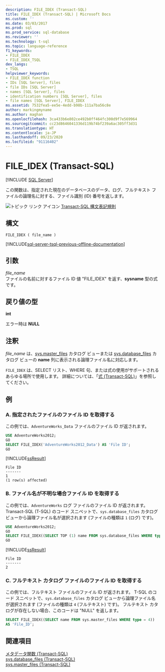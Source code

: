 ```yaml
---
description: FILE_IDEX (Transact-SQL)
title: FILE_IDEX (Transact-SQL) | Microsoft Docs
ms.custom: ''
ms.date: 03/03/2017
ms.prod: sql
ms.prod_service: sql-database
ms.reviewer: ''
ms.technology: t-sql
ms.topic: language-reference
f1_keywords:
- FILE_IDEX
- FILE_IDEX_TSQL
dev_langs:
- TSQL
helpviewer_keywords:
- FILE_IDEX function
- IDs [SQL Server], files
- file IDs [SQL Server]
- names [SQL Server], files
- identification numbers [SQL Server], files
- file names [SQL Server], FILE_IDEX
ms.assetid: 7532fea5-ee5e-4edd-b98b-111a7ba56c8e
author: markingmyname
ms.author: maghan
ms.openlocfilehash: 3ca433b6e802ce492b0ff464fc300d9f7e569964
ms.sourcegitcommit: cc23d8646041336d119b74bf239a6ac305ff3d31
ms.translationtype: HT
ms.contentlocale: ja-JP
ms.lasthandoff: 09/23/2020
ms.locfileid: "91116402"
---
```

# <a name="file_idex-transact-sql"></a>FILE_IDEX (Transact-SQL)
[!INCLUDE [SQL Server](../../includes/applies-to-version/sqlserver.md)]

この関数は、指定された現在のデータベースのデータ、ログ、フルテキスト ファイルの論理名に対する、ファイル識別 (ID) 番号を返します。 
  
![トピック リンク アイコン](../../database-engine/configure-windows/media/topic-link.gif "トピック リンク アイコン") [Transact-SQL 構文表記規則](../../t-sql/language-elements/transact-sql-syntax-conventions-transact-sql.md)  
  
## <a name="syntax"></a>構文  
  
```syntaxsql  
FILE_IDEX ( file_name )  
```  
  
[!INCLUDE[sql-server-tsql-previous-offline-documentation](../../includes/sql-server-tsql-previous-offline-documentation.md)]

## <a name="arguments"></a>引数
 *file_name*  
ファイルの名前に対するファイル ID 値 "FILE_IDEX" を返す、**sysname** 型の式です。 
  
## <a name="return-types"></a>戻り値の型  
**int**  
  
エラー時は **NULL**  
  
## <a name="remarks"></a>注釈  
*file_name* は、[sys.master_files](../../relational-databases/system-catalog-views/sys-master-files-transact-sql.md) カタログ ビューまたは [sys.database_files](../../relational-databases/system-catalog-views/sys-database-files-transact-sql.md) カタログ ビューの **name** 列に表示される論理ファイル名に対応します。  
  
`FILE_IDEX` は、SELECT リスト、WHERE 句、または式の使用がサポートされるあらゆる場所で使用します。 詳細については、「[式 &#40;Transact-SQL&#41;](../../t-sql/language-elements/expressions-transact-sql.md)」を参照してください。  
  
## <a name="examples"></a>例  
  
### <a name="a-retrieving-the-file-id-of-a-specified-file"></a>A. 指定されたファイルのファイル ID を取得する  
この例では、`AdventureWorks_Data` ファイルのファイル ID が返されます。  
  
```sql  
USE AdventureWorks2012;  
GO  
SELECT FILE_IDEX('AdventureWorks2012_Data') AS 'File ID';  
GO  
```  
  
 [!INCLUDE[ssResult](../../includes/ssresult-md.md)]  
  
```  
File ID   
-------   
1  
(1 row(s) affected)  
```  
  
### <a name="b-retrieving-the-file-id-when-the-file-name-is-not-known"></a>B. ファイル名が不明な場合ファイル ID を取得する  
この例では、`AdventureWorks` ログ ファイルのファイル ID が返されます。 Transact-SQL (T-SQL) のコード スニペットで、`sys.database_files` カタログ ビューから論理ファイル名が選択されます (ファイルの種類は `1` (ログ) です)。  
  
```sql  
USE AdventureWorks2012;  
GO  
SELECT FILE_IDEX((SELECT TOP (1) name FROM sys.database_files WHERE type = 1)) AS 'File ID';  
GO  
```  
  
 [!INCLUDE[ssResult](../../includes/ssresult-md.md)]  
  
```  
File ID   
-------   
2  
```  
  
### <a name="c-retrieving-the-file-id-of-a-full-text-catalog-file"></a>C. フルテキスト カタログ ファイルのファイル ID を取得する  
この例では、フルテキスト ファイルのファイル ID が返されます。 T-SQL のコード スニペットで、`sys.database_files` カタログ ビューから論理ファイル名が選択されます (ファイルの種類は `4` (フルテキスト) です)。 フルテキスト カタログが存在しない場合、このコードは "NULL" を返します。
  
```sql  
SELECT FILE_IDEX((SELECT name FROM sys.master_files WHERE type = 4))  
AS 'File_ID';  
```  
  
## <a name="see-also"></a>関連項目  
 [メタデータ関数 &#40;Transact-SQL&#41;](../../t-sql/functions/metadata-functions-transact-sql.md)   
 [sys.database_files &#40;Transact-SQL&#41;](../../relational-databases/system-catalog-views/sys-database-files-transact-sql.md)   
 [sys.master_files &#40;Transact-SQL&#41;](../../relational-databases/system-catalog-views/sys-master-files-transact-sql.md)  
  
  
